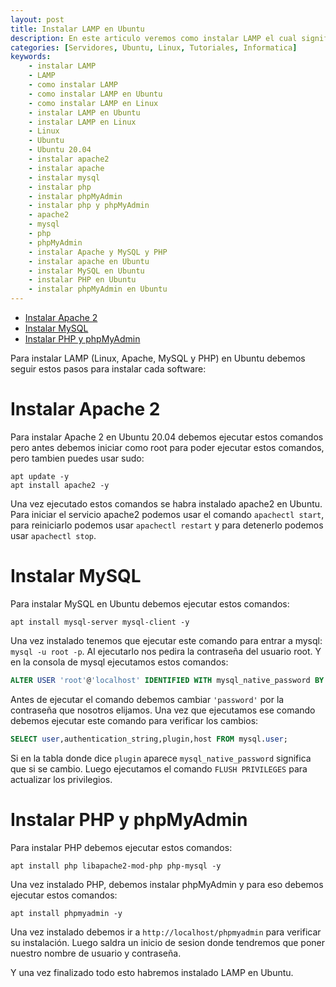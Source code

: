 ```yaml
---
layout: post
title: Instalar LAMP en Ubuntu
description: En este articulo veremos como instalar LAMP el cual significa (Linux, Apache, MySQL y PHP) en Ubuntu 20.04, pero tambien instalaremos phpMyAdmin. Esta instalación nos permitira tener un sitio web con una base de datos
categories: [Servidores, Ubuntu, Linux, Tutoriales, Informatica]
keywords:
    - instalar LAMP
    - LAMP
    - como instalar LAMP
    - como instalar LAMP en Ubuntu
    - como instalar LAMP en Linux
    - instalar LAMP en Ubuntu
    - instalar LAMP en Linux
    - Linux
    - Ubuntu
    - Ubuntu 20.04
    - instalar apache2
    - instalar apache
    - instalar mysql
    - instalar php
    - instalar phpMyAdmin
    - instalar php y phpMyAdmin
    - apache2
    - mysql
    - php
    - phpMyAdmin
    - instalar Apache y MySQL y PHP
    - instalar apache en Ubuntu
    - instalar MySQL en Ubuntu
    - instalar PHP en Ubuntu
    - instalar phpMyAdmin en Ubuntu
---
```


- [Instalar Apache 2](#instalar-apache-2)
- [Instalar MySQL](#instalar-mysql)
- [Instalar PHP y phpMyAdmin](#instalar-php-y-phpmyadmin)

Para instalar LAMP (Linux, Apache, MySQL y PHP) en Ubuntu debemos seguir estos pasos para instalar cada software:

# Instalar Apache 2

Para instalar Apache 2 en Ubuntu 20.04 debemos ejecutar estos comandos pero antes debemos iniciar como root para poder ejecutar estos comandos, pero tambien puedes usar sudo:

```shell
apt update -y
apt install apache2 -y
```

Una vez ejecutado estos comandos se habra instalado apache2 en Ubuntu. Para iniciar el servicio apache2 podemos usar el comando ``` apachectl start ```, para reiniciarlo podemos usar ```apachectl restart``` y para detenerlo podemos usar ```apachectl stop```.

# Instalar MySQL

Para instalar MySQL en Ubuntu debemos ejecutar estos comandos:

```shell
apt install mysql-server mysql-client -y
```

Una vez instalado tenemos que ejecutar este comando para entrar a mysql: ```mysql -u root -p```. Al ejecutarlo nos pedira la contraseña del usuario root. Y en la consola de mysql ejecutamos estos comandos:

```sql
ALTER USER 'root'@'localhost' IDENTIFIED WITH mysql_native_password BY 'password';
```

Antes de ejecutar el comando debemos cambiar ```'password'``` por la contraseña que nosotros elijamos. Una vez que ejecutamos ese comando debemos ejecutar este comando para verificar los cambios:

```sql
SELECT user,authentication_string,plugin,host FROM mysql.user;
```

Si en la tabla donde dice ```plugin``` aparece ```mysql_native_password``` significa que si se cambio. Luego ejecutamos el comando ```FLUSH PRIVILEGES``` para actualizar los privilegios. 

# Instalar PHP y phpMyAdmin

Para instalar PHP debemos ejecutar estos comandos:

```shell
apt install php libapache2-mod-php php-mysql -y
```

Una vez instalado PHP, debemos instalar phpMyAdmin y para eso debemos ejecutar estos comandos:

```shell
apt install phpmyadmin -y
```

Una vez instalado debemos ir a ```http://localhost/phpmyadmin``` para verificar su instalación. Luego saldra un inicio de sesion donde tendremos que poner nuestro nombre de usuario y contraseña.

Y una vez finalizado todo esto habremos instalado LAMP en Ubuntu.
